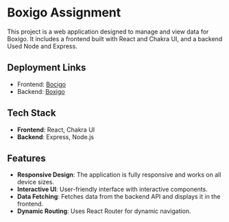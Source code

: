 # Boxigo Assignment

This project is a web application designed to manage and view data for Boxigo. It includes a frontend built with React and Chakra UI, and a backend Used Node and Express.

## Deployment Links

- Frontend: [Bocigo](https://boxigogp.netlify.app/)
- Backend: [Boxigo](https://server-boxigo.vercel.app/api/sample-data)

## Tech Stack

- **Frontend**: React, Chakra UI
- **Backend**: Express, Node.js

## Features

- **Responsive Design**: The application is fully responsive and works on all device sizes.
- **Interactive UI**: User-friendly interface with interactive components.
- **Data Fetching**: Fetches data from the backend API and displays it in the frontend.
- **Dynamic Routing**: Uses React Router for dynamic navigation.

<!--  -->
